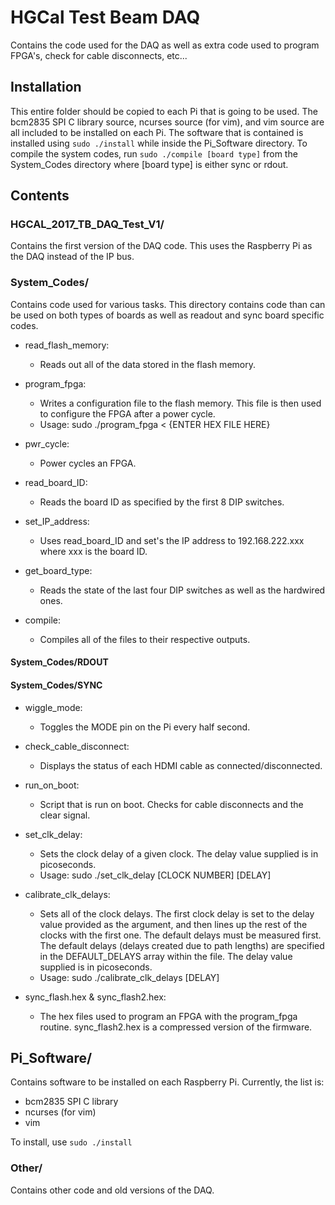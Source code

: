 # HGCal Test Beam DAQ
Contains the code used for the DAQ as well as extra code used to program FPGA's, check for cable disconnects, etc...



## Installation
This entire folder should be copied to each Pi that is going to be used. The bcm2835 SPI C library source, ncurses source (for vim), and vim source are all included to be installed on each Pi. The software that is contained is installed using `sudo ./install` while inside the Pi_Software directory. To compile the system codes, run `sudo ./compile [board type]` from the System_Codes directory where [board type] is either sync or rdout.



## Contents
### HGCAL_2017_TB_DAQ_Test_V1/
Contains the first version of the DAQ code. This uses the Raspberry Pi as the DAQ instead of the IP bus.


### System_Codes/
Contains code used for various tasks. This directory contains code than can be used on both types of boards as well as readout and sync board specific codes.

* read_flash_memory:
  * Reads out all of the data stored in the flash memory.

* program_fpga:
  * Writes a configuration file to the flash memory. This file is then used to configure the FPGA after a power cycle.
  * Usage: sudo ./program_fpga < {ENTER HEX FILE HERE}

* pwr_cycle:
  * Power cycles an FPGA.

* read_board_ID:
  * Reads the board ID as specified by the first 8 DIP switches.

* set_IP_address:
  * Uses read_board_ID and set's the IP address to 192.168.222.xxx where xxx is the board ID.

* get_board_type:
  * Reads the state of the last four DIP switches as well as the hardwired ones.

* compile:
  * Compiles all of the files to their respective outputs.


#### System_Codes/RDOUT

#### System_Codes/SYNC
* wiggle_mode:
  * Toggles the MODE pin on the Pi every half second.

* check_cable_disconnect:
  * Displays the status of each HDMI cable as connected/disconnected.

* run_on_boot:
  * Script that is run on boot. Checks for cable disconnects and the clear signal.

* set_clk_delay:
  * Sets the clock delay of a given clock. The delay value supplied is in picoseconds.
  * Usage: sudo ./set_clk_delay [CLOCK NUMBER] [DELAY]

* calibrate_clk_delays:
  * Sets all of the clock delays. The first clock delay is set to the delay value provided as the argument, and then lines up the rest of the clocks with the first one. The default delays must be measured first. The default delays (delays created due to path lengths) are specified in the DEFAULT_DELAYS array within the file. The delay value supplied is in picoseconds.
  * Usage: sudo ./calibrate_clk_delays [DELAY]

* sync_flash.hex & sync_flash2.hex:
  * The hex files used to program an FPGA with the program_fpga routine. sync_flash2.hex is a compressed version of the firmware.


## Pi_Software/
Contains software to be installed on each Raspberry Pi. Currently, the list is:
* bcm2835 SPI C library
* ncurses (for vim)
* vim

To install, use `sudo ./install`


### Other/
Contains other code and old versions of the DAQ.
